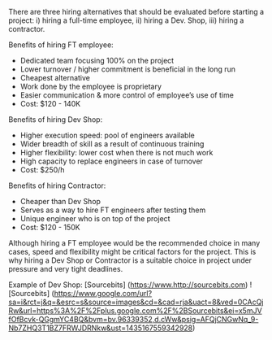 There are three hiring alternatives that should be evaluated before starting a project: i) hiring a full-time employee, ii) hiring a Dev. Shop, iii) hiring a contractor. 

Benefits of hiring FT employee:
- Dedicated team focusing 100% on the project
- Lower turnover / higher commitment is beneficial in the long run
- Cheapest alternative
- Work done by the employee is proprietary
- Easier communication & more control of employee’s use of time
- Cost: $120 - 140K

Benefits of hiring Dev Shop:
- Higher execution speed: pool of engineers available
- Wider breadth of skill as a result of continuous training
- Higher flexibility: lower cost when there is not much work
- High capacity to replace engineers in case of turnover
- Cost: $250/h

Benefits of hiring Contractor:
- Cheaper than Dev Shop
- Serves as a way to hire FT engineers after testing them
- Unique engineer who is on top of the project
- Cost: $120 - 150K

Although hiring a FT employee would be the recommended choice in many cases, speed and flexibility might be critical factors for the project. This is why hiring a Dev Shop or Contractor is a suitable choice in project under pressure and very tight deadlines. 

Example of Dev Shop: 
[Sourcebits] (https://www.http://sourcebits.com)
![Sourcebits] (https://www.google.com/url?sa=i&rct=j&q=&esrc=s&source=images&cd=&cad=rja&uact=8&ved=0CAcQjRw&url=https%3A%2F%2Fplus.google.com%2F%2BSourcebits&ei=x5mJVfOfBcvk-QGgmYC4BQ&bvm=bv.96339352,d.cWw&psig=AFQjCNGwNq_9-Nb7ZHQ3T1BZ7FRWJDRNkw&ust=1435167559342928)
